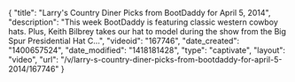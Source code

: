 {
    "title": "Larry's Country Diner Picks from BootDaddy for April 5, 2014",
    "description": "This week BootDaddy is featuring classic western cowboy hats. Plus, Keith Bilbrey takes our hat to model during the show from the Big Spur Presidential Hat C...",
    "videoid": "167746",
    "date_created": "1400657524",
    "date_modified": "1418181428",
    "type": "captivate",
    "layout": "video",
    "url": "\/v\/larry-s-country-diner-picks-from-bootdaddy-for-april-5-2014\/167746"
}